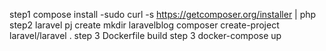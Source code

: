 
step1 compose install
  -sudo curl -s https://getcomposer.org/installer | php  
 step2 laravel pj create
  mkdir laravelblog
  composer create-project laravel/laravel .
  step 3 Dockerfile build
  step 3 docker-compose up
